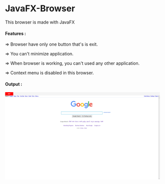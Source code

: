 # JavaFX-Browser

This browser is made with JavaFX

<h4>Features : </h4>
<p>=> Browser have only one button that's is exit.</p>
<p>=> You can't minimize application.</p>
<p>=> When browser is working, you can't used any other application.</p>
<p>=> Context menu is disabled in this browser.</p>

<h4>Output : </h4>
<img src="https://raw.githubusercontent.com/bhavesh-1712/-JavaFX-Browser/main/output.png">
